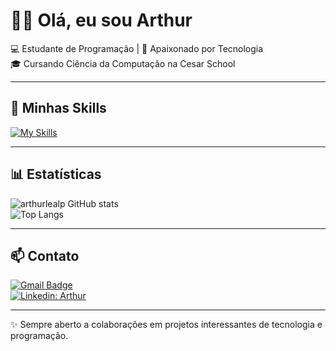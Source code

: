 # 👨‍💻 Olá, eu sou Arthur

💻 Estudante de Programação | 🌱 Apaixonado por Tecnologia  
🎓 Cursando Ciência da Computação na Cesar School  

---

## 🚀 Minhas Skills

[![My Skills](https://skillicons.dev/icons?i=python,django,javascript,c,html,css,github,vscode)](https://skillicons.dev)

---

## 📊 Estatísticas

![arthurlealp GitHub stats](https://github-readme-stats.vercel.app/api?username=arthurlealp&show_icons=true&theme=dark)  
![Top Langs](https://github-readme-stats.vercel.app/api/top-langs/?username=arthurlealp&layout=compact&theme=dark)

---

## 📫 Contato

[![Gmail Badge](https://img.shields.io/badge/-pacheco.arthurleal@gmail.com-006bed?style=flat-square&logo=Gmail&logoColor=white&link=mailto:pacheco.arthurleal@gmail.com)](mailto:arthurlealp07@gmail.com)  
[![Linkedin: Arthur](https://img.shields.io/badge/-ArthurLeal-blue?style=flat-square&logo=Linkedin&logoColor=white&link=https://www.linkedin.com/in/arthur-leal-pacheco-ba8965323/)](https://www.linkedin.com/in/arthur-leal-pacheco-b95058353/)

---

✨ Sempre aberto a colaborações em projetos interessantes de tecnologia e programação.
